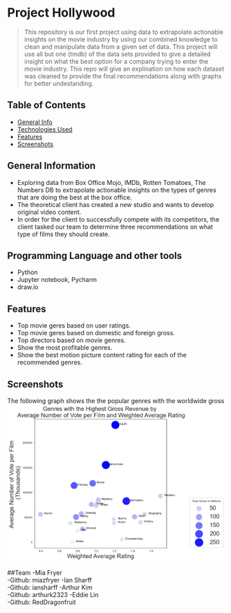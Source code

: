 # Project Hollywood
>This repository is our first project using data to extrapolate actionable insights on the movie industry by using our combined knowledge to clean and manipulate data from a given set of data. This project will use all but one (tmdb) of the data sets provided to give a detailed insight on what the best option for a company trying to enter the movie industry. This repo will give an explination on how each dataset was cleaned to provide the final recommendations along with graphs for better undestanding.

## Table of Contents
* [General Info](#general-information)
* [Technologies Used](#technologies-used)
* [Features](#features)
* [Screenshots](#screenshots)


## General Information
- Exploring data from Box Office Mojo, IMDb, Rotten Tomatoes, The Numbers DB to extrapolate actionable insights on the types of genres that are doing the best at the box office.
- The theoretical client has created a new studio and wants to develop original video content. <br>
- In order for the client to successfully compete with its competitors, the client tasked our team to determine three recommendations on what type of films they should create.


## Programming Language and other tools
- Python 
- Jupyter notebook, Pycharm
- draw.io

## Features
- Top movie geres based on user ratings.
- Top movie geres based on domestic and foreign gross. 
- Top directors based on movie genres. 
- Show the most profitable genres.
- Show the best motion picture content rating for each of the recommended genres.

## Screenshots

The following graph shows the the popular genres with the worldwide gross
![highest_gross_revenue_plot](./images/highest_gross_revenue_plot.png)

##Team
-Mia Fryer <br>
    -Github: miazfryer
-Ian Sharff <br>
    -Github: iansharff
-Arthur Kim <br>
    -Github: arthurk2323
-Eddie Lin <br>
    -Github: RedDragonfruit


